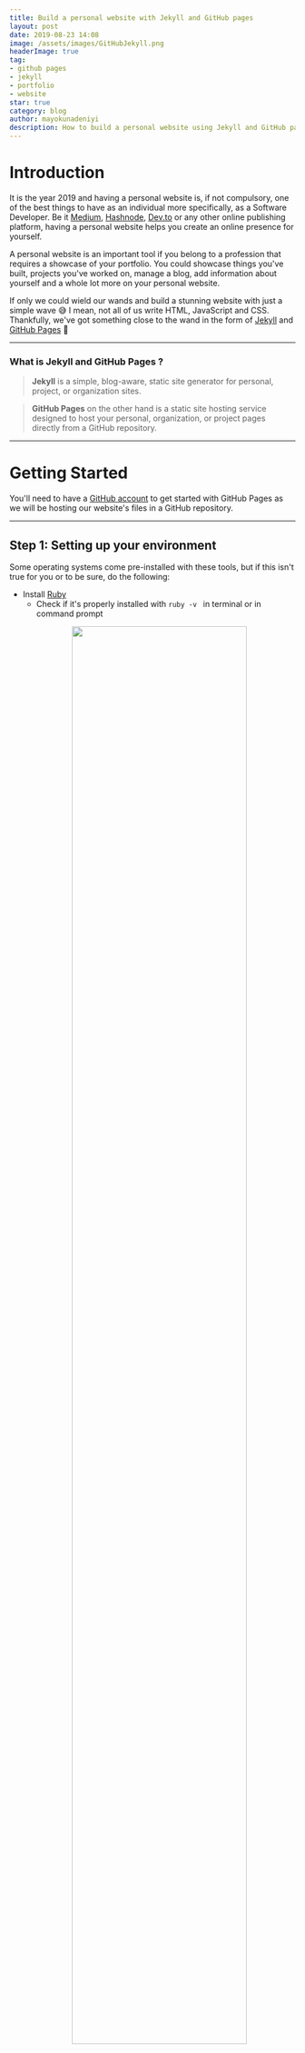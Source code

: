 ```yaml
---
title: Build a personal website with Jekyll and GitHub pages
layout: post
date: 2019-08-23 14:08
image: /assets/images/GitHubJekyll.png
headerImage: true
tag:
- github pages
- jekyll
- portfolio
- website
star: true
category: blog
author: mayokunadeniyi
description: How to build a personal website using Jekyll and GitHub pages.
---
```



# Introduction
It is the year 2019 and having a personal website is, if not compulsory, one of the best things to have as an individual more specifically, as a Software Developer. Be it [Medium](https://medium.com/), [Hashnode](https://hashnode.com/), [Dev.to](https://dev.to/) or any other online publishing platform, having a personal website helps you create an online presence for yourself. 

A personal website is an important tool if you belong to a profession that requires a showcase of your portfolio. You could showcase things you've built, projects you've worked on, manage a blog, add information about yourself and a whole lot more on your personal website.

If only we could wield our wands and build a stunning website with just a simple wave :sweat_smile: I mean, not all of us write HTML, JavaScript and CSS. Thankfully, we've got something close to the wand in the form of [Jekyll](https://jekyllrb.com/) and [GitHub Pages](https://help.github.com/en/articles/what-is-github-pages) :muscle:

---

### What is Jekyll and GitHub Pages ?
>**Jekyll** is a simple, blog-aware, static site generator for personal, project, or organization sites. 

>**GitHub Pages** on the other hand is a static site hosting service designed to host your personal, organization, or project pages directly from a GitHub repository.

---

# Getting Started
You'll need to have a [GitHub account](https://github.com) to get started with GitHub Pages as we will be hosting our website's files in a GitHub repository.

---

## Step 1: Setting up your environment
Some operating systems come pre-installed with these tools, but if this isn't true for you or to be sure, do the following:
* Install [Ruby](https://www.ruby-lang.org/en/downloads/)
    * Check if it's properly installed with `ruby -v ` in terminal or in command prompt
    <p align="center"><a><img src="https://github.com/mayokunthefirst/mayokunthefirst.github.io/blob/master/assets/images/JekyllGitHub/1.png?raw=true" style="width:80%"></a></p>
* Install [RubyGems](https://rubygems.org/pages/download)
    * Check if it's properly installed with `gem -v` in terminal or command prompt
    <p align="center"><a><img src="https://github.com/mayokunthefirst/mayokunthefirst.github.io/blob/master/assets/images/JekyllGitHub/2.png?raw=true" style="width:80%"></a></p>
* Install [GCC](https://gcc.gnu.org/install/) and [Make](https://www.gnu.org/software/make/)
    * Check using `gcc -v`, `g++ -v ` and `make -v` in terminal or command prompt
    <p align="center"><a><img src="https://github.com/mayokunthefirst/mayokunthefirst.github.io/blob/master/assets/images/JekyllGitHub/3.png?raw=true" style="width:80%"></a></p>

**For detailed install instructions have a look at the guide for your operating system. [macOS](https://jekyllrb.com/docs/installation/macos/), [Ubuntu Linux](https://jekyllrb.com/docs/installation/ubuntu/), [Other Linux distros](https://jekyllrb.com/docs/installation/other-linux), [Windows](https://jekyllrb.com/docs/installation/windows/).**

---


## Step 2: Install Jekyll and [Bundler](https://rubygems.org/gems/bundler) Gems

Install Jekyll and Bundler using `gem install jekyll bundler` in your terminal or command prompt. This command installs both Jekyll and Bundler.

After installation, check if Jekyll and Bundler were successfully installed using `jekyll -v` and `bundler -v`
 <p align="center"><a><img src="https://github.com/mayokunthefirst/mayokunthefirst.github.io/blob/master/assets/images/JekyllGitHub/4.png?raw=true" style="width:80%"></a></p>

 ---

## Step 3: Setup your personal website locally

* Go to [Jekyll Theme's website](http://jekyllthemes.org/) and select a theme you love
* Download and extract the theme's source code from the Jekyll Theme website to your computer
* Open a new terminal or command prompt window and navigate to the directory where you extracted your downloaded theme.
* In the directory containing the source code of your chosen theme, run `bundle exec jekyll serve`;
    * If you get an error when trying to do this, try the following:
        * `gem install pygments.rb`
        * `gem install bundler`
        * `bundle install`
    * After trying the above commands, run `bundle exec jekyll serve` again or return to the previous steps 
* After the command runs, go to your web browser and type `http://127.0.0.1:4000` which is your local host and hit enter, to see your website locally.

---

## Step 4: Editing the website 
Most of the time, the developer that built the theme you've chosen instructs you on how to add your information, add new blog posts, images, projects e.t.c These instructions are mostly found in the `README.md` file of the theme's repository on GitHub. 

I recommend using [Visual Studio Code](https://code.visualstudio.com/) for this but feel free to use any tool you find convenient. Open the project in your code editor, edit the theme by adding your information. You can always check `http://127.0.0.1:4000` to see any new changed you made after saving.

**Note: [Markdown](https://www.markdownguide.org/) is supported here so feel free! You could also learn how to use Markdown [here](https://www.markdownguide.org/)**

---

## Step 5: Hosting on GitHub 
* Create a new repository to host your website. The naming convention for the repository should follow the order **"YOUR_GITHUB_USERNAME" + ".github.io"**. For example, my GitHub username is **"mayokunthefirst"**, i'll name the repository **"mayokunthefirst.github.io"**. 
    * In the option where you're asked if you want to initialize the repository with a `README` when creating the new repository, don't check the box.
* Install [Git](https://git-scm.com/)
    * Check if you have Git installed using `git --version`
     <p align="center"><a><img src="https://github.com/mayokunthefirst/mayokunthefirst.github.io/blob/master/assets/images/JekyllGitHub/5.png?raw=true" style="width:80%"></a></p>
* After saving the changes you made to the website locally, open a new termainal or command prompt window and navigate to the directory where your website is on your local machine. 
* Initialize the directory with `git init` 
* Add the remote `git remote add origin https://github.com/YOUR_USER_NAME/YOUR_USER_NAME.github.io.git`
    * <p align="center"><a><img src="https://github.com/mayokunthefirst/mayokunthefirst.github.io/blob/master/assets/images/JekyllGitHub/6.png?raw=true" style="width:80%"></a></p>
* Add all untracked files to git with `git add .`
* Commit your change with `git commit -m "Initial Commit"`
* Push your website's files to the GitHub repository you created with `git push -u origin master`
* After a successful push to GitHub, navigate to the repository on GitHub  to confirm. The repository have a name that follows **"YOUR_GITHUB_USERNAME" + ".github.io"** as described above. 

---

## Step 6: Verify your website is live
After following the above steps, open a new tab in your browser and type in **"YOUR_GITHUB_USERNAME" + ".github.io"** as described above. i.e **"mayokunthefirst.github.io"**, your website should be visible now :star:!

---

## Step 7: (Optional) Add a custom domain for website
If you own a custom domain, you can redirect it to your GitHub Pages website so it has a much more personal feel.
* Go to your website's repository on GitHub and go to **Settings -> GitHub Pages** add your customdomain and save.
<p align="center"><a><img src="https://github.com/mayokunthefirst/mayokunthefirst.github.io/blob/master/assets/images/JekyllGitHub/8.png?raw=true" style="width:80%"></a></p>

* Next, go to your hosting provider and find the Manage DNS section. Add two records there.
    * Add a ***A record*** that points to `192.30.252.153`
    * Add a ***CNAME record*** that points to your GitHub Pages site **"YOUR_GITHUB_USERNAME" + ".github.io"**
    * Wait for changes to take effect and you’ll be able to access your personal website using your custom domain address


Should incase you run into any errors while trying to get this done, do send me a DM on [Twitter](https://twitter.com/mayokunadeniyi). Thank you for your time :thumbsup:












